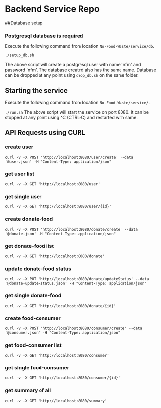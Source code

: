 # Backend Service Repo

##Database setup

### Postgresql database is required
Execute the following command from location `No-Food-Waste/service/db`.

`./setup_db.sh`

The above script will create a postgresql user with name 'nfm' and password 'nfm'. The database created also has the same name.
Database can be dropped at any point using `drop_db.sh` on the same folder.

## Starting the service
Execute the following command from location `No-Food-Waste/service/`.

`./run.sh`
The above script will start the service on port 8080. It can be stopped at any point using ^C (CTRL-C) and restarted with same.

## API Requests using CURL

### create user
`curl -v -X POST 'http://localhost:8080/user/create' --data '@user.json' -H "Content-Type: application/json"`

### get user list
`curl -v -X GET 'http://localhost:8080/user'`

### get single user
`curl -v -X GET 'http://localhost:8080/user/{id}'`

### create donate-food
`curl -v -X POST 'http://localhost:8080/donate/create' --data '@donate.json' -H "Content-Type: application/json"`

### get donate-food list
`curl -v -X GET 'http://localhost:8080/donate'`

### update donate-food status
`curl -v -X PUT 'http://localhost:8080/donate/updateStatus' --data '@donate-update-status.json' -H "Content-Type: application/json"`

### get single donate-food
`curl -v -X GET 'http://localhost:8080/donate/{id}'`

### create food-consumer
`curl -v -X POST 'http://localhost:8080/consumer/create' --data '@consumer.json' -H "Content-Type: application/json"`

### get food-consumer list
`curl -v -X GET 'http://localhost:8080/consumer'`

### get single food-consumer
`curl -v -X GET 'http://localhost:8080/consumer/{id}'`

### get summary of all
`curl -v -X GET 'http://localhost:8080/summary'`



